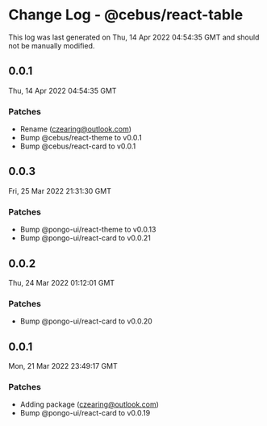 # Change Log - @cebus/react-table

This log was last generated on Thu, 14 Apr 2022 04:54:35 GMT and should not be manually modified.

<!-- Start content -->

## 0.0.1

Thu, 14 Apr 2022 04:54:35 GMT

### Patches

- Rename (czearing@outlook.com)
- Bump @cebus/react-theme to v0.0.1
- Bump @cebus/react-card to v0.0.1

## 0.0.3

Fri, 25 Mar 2022 21:31:30 GMT

### Patches

- Bump @pongo-ui/react-theme to v0.0.13
- Bump @pongo-ui/react-card to v0.0.21

## 0.0.2

Thu, 24 Mar 2022 01:12:01 GMT

### Patches

- Bump @pongo-ui/react-card to v0.0.20

## 0.0.1

Mon, 21 Mar 2022 23:49:17 GMT

### Patches

- Adding package (czearing@outlook.com)
- Bump @pongo-ui/react-card to v0.0.19
